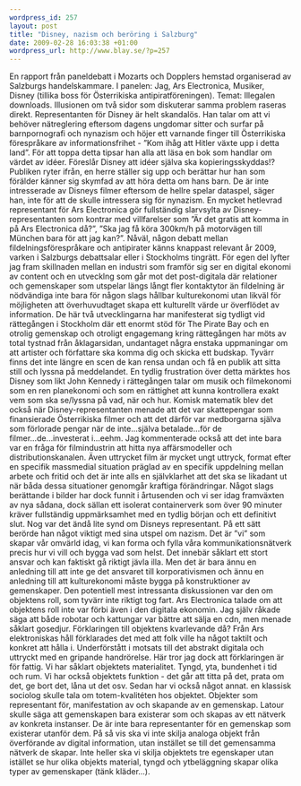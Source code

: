 ```yaml
--- 
wordpress_id: 257 
layout: post
title: "Disney, nazism och beröring i Salzburg" 
date: 2009-02-28 16:03:38 +01:00 
wordpress_url: http://www.blay.se/?p=257 
---
```


En rapport från paneldebatt i Mozarts och Dopplers hemstad organiserad av Salzburgs handelskammare. I panelen: Jag, Ars Electronica, Musiker, Disney (tillika boss för Österrikiska antipiratföreningen). Temat: Illegalen downloads. Illusionen om två sidor som diskuterar samma problem raseras direkt. Representanten för Disney är helt skandalös. Han talar om att vi behöver nätreglering eftersom dagens ungdomar sitter och surfar på barnpornografi och nynazism och höjer ett varnande finger till Österrikiska förespråkare av informationsfrihet - ”Kom ihåg att Hitler växte upp i detta land”. För att toppa detta tipsar han alla att läsa en bok som handlar om värdet av idéer. Föreslår Disney att idéer själva ska kopieringsskyddas!? Publiken ryter ifrån, en herre ställer sig upp och berättar hur han som förälder känner sig skymfad av att höra detta om hans barn. De är inte intresserade av Disneys filmer eftersom de hellre spelar dataspel, säger han, inte för att de skulle intressera sig för nynazism. En mycket hetlevrad representant för Ars Electronica gör fullständig slarvsylta av Disney-representanten som kontrar med villfarelser som ”Är det gratis att komma in på Ars Electronica då?”, ”Ska jag få köra 300km/h på motorvägen till München bara för att jag kan?”. Nåväl, någon debatt mellan fildelningsförespråkare och antipirater känns knappast relevant år 2009, varken i Salzburgs debattsalar eller i Stockholms tingrätt. För egen del lyfter jag fram skillnaden mellan en industri som framför sig ser en digital ekonomi av content och en utvecklng som går mot det post-digitala där relationer och gemenskaper som utspelar längs långt fler kontaktytor än fildelning är nödvändiga inte bara för någon slags hållbar kulturekonomi utan likväl för möjligheten att överhuvudtaget skapa ett kulturellt värde ur överflödet av information. De här två utvecklingarna har manifesterat sig tydligt vid rättegången i Stockholm där ett enormt stöd för The Pirate Bay och en otrolig gemenskap och otroligt engagemang kring rättegången har möts av total tystnad från åklagarsidan, undantaget några enstaka uppmaningar om att artister och författare ska komma dig och skicka ett budskap. Tyvärr finns det inte längre en scen de kan rensa undan och få en publik att sitta still och lyssna på meddelandet. En tydlig frustration över detta märktes hos Disney som likt John Kennedy i rättegången talar om musik och filmekonomi som en ren planekonomi och som en rättighet att kunna kontrollera exakt vem som ska se/lyssna på vad, när och hur. Komisk matematik blev det också när Disney-representanten menade att det var skattepengar som finansierade Österrikiska filmer och att det därför var medborgarna själva som förlorade pengar när de inte...själva betalade...för de filmer...de...investerat i...eehm. Jag kommenterade också att det inte bara var en fråga för filmindustrin att hitta nya affärsmodeller och distributionskanalen. Även uttrycket film är mycket ungt uttryck, format efter en specifik massmedial situation präglad av en specifik uppdelning mellan arbete och fritid och det är inte alls en självklarhet att det ska se likadant ut när båda dessa situationer genomgår kraftiga förändringar. Något slags berättande i bilder har dock funnit i årtusenden och vi ser idag framväxten av nya sådana, dock sällan ett isolerat containerverk som över 90 minuter kräver fullständig uppmärksamhet med en tydlig början och ett definitivt slut. Nog var det ändå lite synd om Disneys representant. På ett sätt berörde han något viktigt med sina utspel om nazism. Det är ”vi” som skapar vår omvärld idag, vi kan forma och fylla våra kommunikationsnätverk precis hur vi vill och bygga vad som helst. Det innebär såklart ett stort ansvar och kan faktiskt gå riktigt jävla illa. Men det är bara ännu en anledning till att inte ge det ansvaret till korporativismen och ännu en anledning till att kulturekonomi måste bygga på konstruktioner av gemenskaper. Den potentiell mest intressanta diskussionen var den om objektens roll, som tyvärr inte riktigt tog fart. Ars Electronica talade om att objektens roll inte var förbi även i den digitala ekonomin. Jag själv råkade säga att både robotar och kattungar var bättre att sälja en cdn, men menade såklart gosedjur. Förklaringen till objektens kvarlevande då? Från Ars elektroniskas håll förklarades det med att folk ville ha något taktilt och konkret att hålla i. Underförstått i motsats till det abstrakt digitala och uttryckt med en gripande handrörelse. Här tror jag dock att förklaringen är för fattig. Vi har såklart objektets materialitet. Tyngd, yta, bundenhet i tid och rum. Vi har också objektets funktion - det går att titta på det, prata om det, ge bort det, låna ut det osv. Sedan har vi också något annat. en klassisk sociolog skulle tala om totem-kvalitéten hos objektet. Objekter som representant för, manifestation av och skapande av en gemenskap. Latour skulle säga att gemenskapen bara existerar som och skapas av ett nätverk av konkreta instanser. De är inte bara representanter för en gemenskap som existerar utanför dem. På så vis ska vi inte skilja analoga objekt från överförande av digital information, utan instället se till det gemensamma nätverk de skapar. Inte heller ska vi skilja objektets tre egenskaper utan istället se hur olika objekts material, tyngd och ytbeläggning skapar olika typer av gemenskaper (tänk kläder...). 